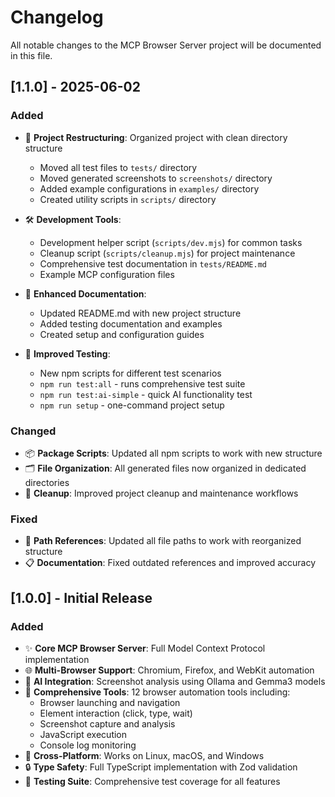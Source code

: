 # Changelog

All notable changes to the MCP Browser Server project will be documented in this file.

## [1.1.0] - 2025-06-02

### Added
- 🎨 **Project Restructuring**: Organized project with clean directory structure
  - Moved all test files to `tests/` directory
  - Moved generated screenshots to `screenshots/` directory  
  - Added example configurations in `examples/` directory
  - Created utility scripts in `scripts/` directory

- 🛠️ **Development Tools**:
  - Development helper script (`scripts/dev.mjs`) for common tasks
  - Cleanup script (`scripts/cleanup.mjs`) for project maintenance
  - Comprehensive test documentation in `tests/README.md`
  - Example MCP configuration files

- 📝 **Enhanced Documentation**:
  - Updated README.md with new project structure
  - Added testing documentation and examples
  - Created setup and configuration guides

- 🧪 **Improved Testing**:
  - New npm scripts for different test scenarios
  - `npm run test:all` - runs comprehensive test suite
  - `npm run test:ai-simple` - quick AI functionality test
  - `npm run setup` - one-command project setup

### Changed
- 📦 **Package Scripts**: Updated all npm scripts to work with new structure
- 🗂️ **File Organization**: All generated files now organized in dedicated directories
- 🧹 **Cleanup**: Improved project cleanup and maintenance workflows

### Fixed
- 🔧 **Path References**: Updated all file paths to work with reorganized structure
- 📋 **Documentation**: Fixed outdated references and improved accuracy

## [1.0.0] - Initial Release

### Added
- ✨ **Core MCP Browser Server**: Full Model Context Protocol implementation
- 🌐 **Multi-Browser Support**: Chromium, Firefox, and WebKit automation
- 🤖 **AI Integration**: Screenshot analysis using Ollama and Gemma3 models
- 🎯 **Comprehensive Tools**: 12 browser automation tools including:
  - Browser launching and navigation
  - Element interaction (click, type, wait)
  - Screenshot capture and analysis
  - JavaScript execution
  - Console log monitoring
- 📱 **Cross-Platform**: Works on Linux, macOS, and Windows
- 🔒 **Type Safety**: Full TypeScript implementation with Zod validation
- 🧪 **Testing Suite**: Comprehensive test coverage for all features
